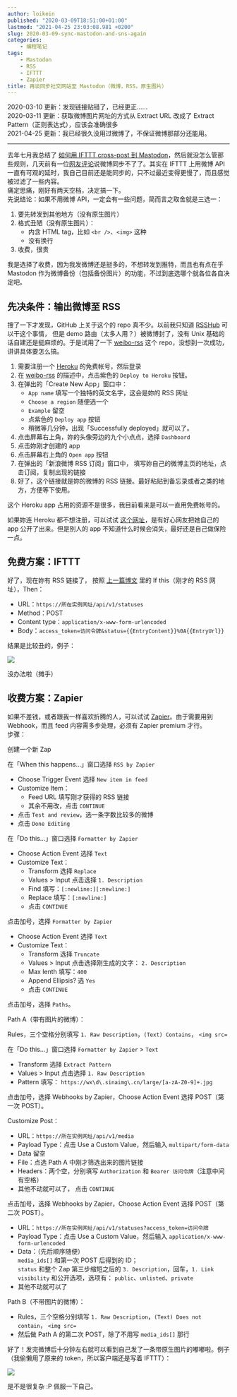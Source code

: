 ```yaml
---
author: loikein
published: "2020-03-09T18:51:00+01:00"
lastmod: "2021-04-25 23:03:08.981 +0200"
slug: 2020-03-09-sync-mastodon-and-sns-again
categories:
    - 编程笔记
tags:
    - Mastodon
    - RSS
    - IFTTT
    - Zapier
title: 再谈同步社交网站至 Mastodon（微博，RSS，原生图片）
---
```

2020-03-10 更新：发现链接贴错了，已经更正……  
2020-03-11 更新：获取微博图片网址的方式从 Extract URL 改成了
Extract Pattern（正则表达式），应该会准确很多  
2021-04-25 更新：我已经很久没用过微博了，不保证微博那部分还能用。

--------

  
去年七月我总结了 [如何用 IFTTT cross-post 到 Mastodon](../2019-07-13-sync-mastodon-and-sns-with-ifttt/)，然后就没怎么管那些规则，几天前有一位[网友评论](http://disq.us/p/27rp895)说微博同步不了了。其实在
IFTTT 上用微博 API
一直有可观的延时，我自己目前还是能同步的，只不过最近变得更慢了，而且感觉被过滤了一些内容。  
痛定思痛，刚好有两天空档，决定搞一下。  
先说结论：如果不用微博 API，一定会有一些问题，简而言之取舍就是三选一：  

1.  要先转发到其他地方（没有原生图片）
2.  格式丑陋（没有原生图片）：
    -   内含 HTML tag，比如 `<br />`、`<img>` 这种
    -   没有换行
3.  收费，很贵

我是选择了收费，因为我发微博还是挺多的，不想转发到推特，而且也有点在乎
Mastodon
作为微博备份（包括备份图片）的功能，不过到底选哪个就各位各自决定吧。  
  

## 先决条件：输出微博至 RSS

搜了一下才发现，GitHub 上关于这个的 repo 真不少。以前我只知道
[RSSHub](https://github.com/DIYgod/RSSHub) 可以干这个事情， 但是 demo
路由（太多人用？）被微博封了，没有 Unix
基础的话自建还是挺麻烦的。于是试用了一下
[weibo-rss](https://github.com/zgq354/weibo-rss) 这个
repo，没想到一次成功，讲讲具体要怎么搞。  

1.  需要注册一个 [Heroku](https://www.heroku.com/) 的免费帐号，然后登录
2.  在 [weibo-rss](https://github.com/zgq354/weibo-rss)
    的描述中，点击紫色的 `Deploy to Heroku` 按钮。
3.  在弹出的「Create New App」窗口中：
    -   `App name` 填写一个独特的英文名字，这会是妳的 RSS 网址
    -   `Choose a region` 随便选一个
    -   `Example` 留空
    -   点紫色的 `Deploy app` 按钮
    -   稍微等几分钟，出现「Successfully deployed」就可以了。
4.  点击屏幕右上角，妳的头像旁边的九个小点点，选择 `Dashboard`
5.  点击妳刚才创建的 app
6.  点击屏幕右上角的 `Open app` 按钮
7.  在弹出的「新浪微博 RSS 订阅」窗口中，
    填写妳自己的微博主页的地址，点击订阅，复制出现的链接
8.  好了，这个链接就是妳的微博的 RSS
    链接。最好粘贴到备忘录或者之类的地方，方便等下使用。

这个 Heroku app 占用的资源不是很多，我目前看来是可以一直用免费帐号的。  
  
如果妳连 Heroku 都不想注册，可以试试
[这个网址](https://rssfeed.today/weibo/)，是有好心网友把她自己的 app
公开了出来。但是别人的 app
不知道什么时候会消失，最好还是自己做保险一点。  
  

## 免费方案：IFTTT

好了，现在妳有 RSS 链接了， 按照
[上一篇博文](../2019-07-13-sync-mastodon-and-sns-with-ifttt/)
里的 If this（刚才的 RSS 网址），Then：  

-   URL：`https://所在实例网址/api/v1/statuses`
-   Method：POST
-   Content type：`application/x-www-form-urlencoded`
-   Body：`access_token=访问令牌&status={{EntryContent}}%0A{{EntryUrl}}`

结果是比较丑的，例子：  

![](/post-img/2020-03-09-sync-mastodon-again-1.png)

没办法啦（摊手）  
  

## 收费方案：Zapier

如果不差钱，或者跟我一样喜欢折腾的人，可以试试
[Zapier](https://zapier.com/)。由于需要用到 Webhook，而且 feed
内容需多步处理，必须有 Zapier premium 才行。  
步骤：  

创建一个新 Zap

在「When this happens…」窗口选择 `RSS by Zapier`

-   Choose Trigger Event 选择 `New item in feed`
-   Customize Item：
    -   Feed URL 填写刚才获得的 RSS 链接
    -   其余不用改，点击 `CONTINUE`
-   点击 `Test and review`，选一条字数比较多的微博
-   点击 `Done Editing`

在「Do this…」窗口选择 `Formatter by Zapier`

-   Choose Action Event 选择 `Text`
-   Customize Text：
    -   Transform 选择 `Replace`
    -   Values &gt; Input 点击选择 `1. Description`
    -   Find 填写：`[:newline:][:newline:]`
    -   Replace 填写：`[:newline:]`
    -   点击 `CONTINUE`

点击加号，选择 `Formatter by Zapier`

-   Choose Action Event 选择 `Text`
-   Customize Text：
    -   Transform 选择 `Truncate`
    -   Values &gt; Input 点击选择刚生成的文字： `2. Description`
    -   Max lenth 填写：`400`
    -   Append Ellipsis? 选 `Yes`
    -   点击 `CONTINUE`

点击加号，选择 `Paths`。

Path A（带有图片的微博）：

Rules，三个空格分别填写 `1. Raw Description`，`(Text) Contains`，
`<img src=`

在「Do this…」窗口选择 `Formatter by Zapier` &gt; `Text`

-   Transform 选择 `Extract Pattern`
-   Values &gt; Input 点击选择 `1. Raw Description`
-   Pattern 填写： `https://wx\d\.sinaimg\.cn/large/[a-zA-Z0-9]+.jpg`

点击加号，选择 Webhooks by Zapier，Choose Action Event 选择 POST（第一次
POST）。

Customize Post：

-   URL：`https://所在实例网址/api/v1/media`
-   Payload Type：点击 Use a Custom Value，然后输入
    `multipart/form-data`
-   Data 留空
-   File：点选 Path A 中刚才筛选出来的图片链接
-   Headers：两个空，分别填写 `Authorization` 和
    `Bearer 访问令牌`（注意中间有空格）
-   其他不动就可以了， 点击 `CONTINUE`

点击加号，选择 Webhooks by Zapier，Choose Action Event 选择 POST（第二次
POST）。

-   URL：`https://所在实例网址/api/v1/statuses?access_token=访问令牌`
-   Payload Type：点击 Use a Custom Value，然后输入
    `application/x-www-form-urlencoded`
-   Data：（先后顺序随便）  
    `media_ids[]` 和第一次 POST 后得到的 ID；  
    `status` 和整个 Zap 第三步缩短之后的
    `3. Description`，回车，`1. Link`  
    `visibility` 和公开选项，选项有： `public`、`unlisted`、`private`
-   其他不动就可以了

Path B（不带图片的微博）：

-   Rules，三个空格分别填写
    `1. Raw Description`，`(Text) Does not contain`， `<img src=`
-   然后做 Path A 的第二次 POST，除了不用写 `media_ids[]` 那行

好了！发完微博后十分钟左右就可以看到自己发了一条带原生图片的嘟嘟啦。例子（我偷懒用了原来的
token，所以客户端还是写着 IFTTT）：  

![](/post-img/2020-03-09-sync-mastodon-again-2.png)

是不是很复杂 :P 佩服一下自己。
